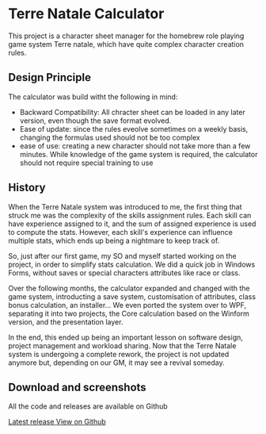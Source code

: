 Terre Natale Calculator
=======================
This project is a character sheet manager for the homebrew role playing game
system Terre natale, which have quite complex character creation rules.

Design Principle
---
The calculator was build witht the following in mind:
 - Backward Compatibility: All chracter sheet can be loaded in any later
   version, even though the save format evolved.
 - Ease of update: since the rules eveolve sometimes on a weekly basis,
   changing the formulas used should not be too complex
 - ease of use: creating a new character should not take more than a few
   minutes. While knowledge of the game system is required, the calculator
   should not require special training to use

History
---
When the Terre Natale system was introduced to me, the first thing that struck
me was the complexity of the skills assignment rules. Each skill can have
experience assigned to it, and the sum of assigned experience is used to
compute the stats. However, each skill's experience can influence multiple
stats, which ends up being a nightmare to keep track of.

So, just after our first game, my SO and myself started working on the project,
in order to simplify stats calculation. We did a quick job in Windows Forms,
without saves or special characters attributes like race or class.

Over the following months, the calculator expanded and changed with the game
system, introducting a save system, customisation of attributes, class bonus
calculation, an installer... We even ported the system over to WPF, separating it into two
projects, the Core calculation based on the Winform version, and the
presentation layer.

In the end, this ended up being an important lesson on software design, project
management and workload sharing. Now that the Terre Natale system is undergoing
a complete rework, the project is not updated anymore but, depending on our GM,
it may see a revival someday.

Download and screenshots
---

All the code and releases are available on Github


<div>
    <a href="https://github.com/Jupotter/Terre-Natale-Calculateur/release/latest" class="btn btn-success" >
        Latest release
        <span class="octicon octicon-desktop-download" aria-hidden="true"></span>
    </a>
    <a href="https://github.com/Jupotter/Terre-Natale-Calculateur" class="btn btn-primary" >
        View on Github
        <span class="octicon octicon-mark-github" aria-hidden="true"></span>
    </a>
</div>
